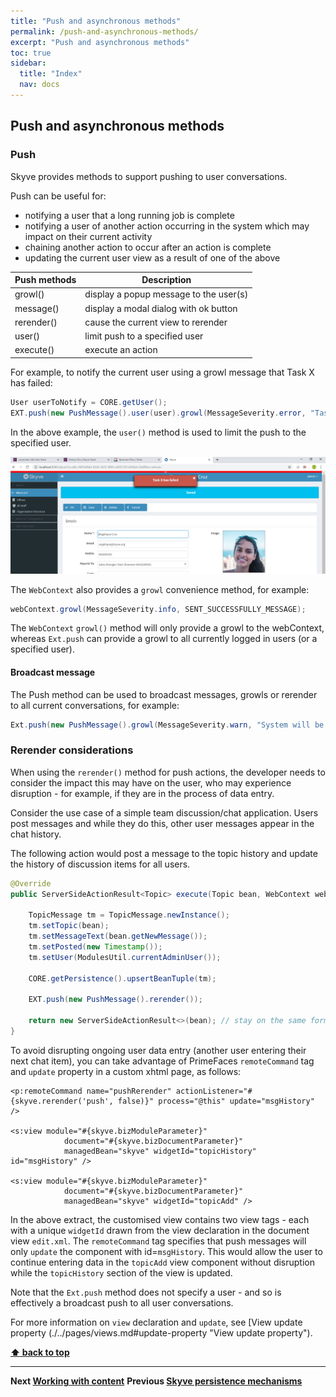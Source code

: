 ```yaml
---
title: "Push and asynchronous methods"
permalink: /push-and-asynchronous-methods/
excerpt: "Push and asynchronous methods"
toc: true
sidebar:
  title: "Index"
  nav: docs
---
```


## Push and asynchronous methods

### Push

Skyve provides methods to support pushing to user conversations. 

Push can be useful for:
* notifying a user that a long running job is complete
* notifying a user of another action occurring in the system which may impact on their current activity
* chaining another action to occur after an action is complete
* updating the current user view as a result of one of the above

Push methods | Description
-------------|------------
growl() | display a popup message to the user(s) 
message() | display a modal dialog with ok button
rerender() | cause the current view to rerender
user() | limit push to a specified user
execute() | execute an action

For example, to notify the current user using a growl message that Task X has failed:

```java
User userToNotify = CORE.getUser();
EXT.push(new PushMessage().user(user).growl(MessageSeverity.error, "Task X has failed"));
```

In the above example, the `user()` method is used to limit the push to the specified user.

![Example growl](../assets/images/push-and-asynchronous-methods/growl.png "Example growl")

The `WebContext` also provides a `growl` convenience method, for example:

```java
webContext.growl(MessageSeverity.info, SENT_SUCCESSFULLY_MESSAGE);
```

The `WebContext` `growl()` method will only provide a growl to the webContext, whereas `Ext.push` can provide a growl to all currently logged in users (or a specified user). 

#### Broadcast message

The Push method can be used to broadcast messages, growls or rerender to all current conversations, for example:

```java
Ext.push(new PushMessage().growl(MessageSeverity.warn, "System will be offline for maintenance in 5 minutes..."));
```

### Rerender considerations

When using the `rerender()` method for push actions, the developer needs to consider the impact this may have on the user, who may experience disruption - for example, if they are in the process of data entry.

Consider the use case of a simple team discussion/chat application. Users post messages and while they do this, other user messages appear in the chat history. 

The following action would post a message to the topic history and update the history of discussion items for all users.

```java
@Override
public ServerSideActionResult<Topic> execute(Topic bean, WebContext webContext) throws Exception {
	
	TopicMessage tm = TopicMessage.newInstance();
	tm.setTopic(bean);
	tm.setMessageText(bean.getNewMessage());
	tm.setPosted(new Timestamp());
	tm.setUser(ModulesUtil.currentAdminUser());
	
	CORE.getPersistence().upsertBeanTuple(tm);
	
	EXT.push(new PushMessage().rerender());

	return new ServerSideActionResult<>(bean); // stay on the same form
}
```

To avoid disrupting ongoing user data entry (another user entering their next chat item), you can take advantage of PrimeFaces `remoteCommand` tag and `update` property in a custom xhtml page, as follows:

```xhtml
<p:remoteCommand name="pushRerender" actionListener="#{skyve.rerender('push', false)}" process="@this" update="msgHistory" />

<s:view module="#{skyve.bizModuleParameter}"
			document="#{skyve.bizDocumentParameter}"
			managedBean="skyve" widgetId="topicHistory" id="msgHistory" />

<s:view module="#{skyve.bizModuleParameter}"
			document="#{skyve.bizDocumentParameter}"
			managedBean="skyve" widgetId="topicAdd" />
```

In the above extract, the customised view contains two view tags - each with a unique `widgetId` drawn from the view declaration in the document view `edit.xml`. The `remoteCommand` tag specifies that push messages will only `update` the component with id=`msgHistory`. This would allow the user to continue entering data in the `topicAdd` view component without disruption while the `topicHistory` section of the view is updated.


Note that the `Ext.push` method does not specify a user - and so is effectively a broadcast push to all user conversations.

For more information on `view` declaration and `update`, see [View update property (./../pages/views.md#update-property "View update property").

**[⬆ back to top](#push-and-asynchronous-methods)**

---
**Next [Working with content](./../_pages/working-with-content.md)**
**Previous [Skyve persistence mechanisms](./../_pages/skyve-persistence-mechanisms.md)**
